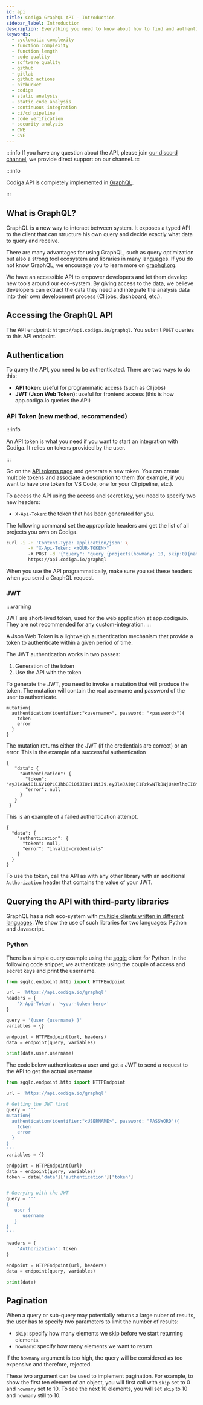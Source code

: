 ```yaml
---
id: api
title: Codiga GraphQL API - Introduction
sidebar_label: Introduction
description: Everything you need to know about how to find and authenticate GraphQL on Codiga.
keywords:
  - cyclomatic complexity
  - function complexity
  - function length
  - code quality
  - software quality
  - github
  - gitlab
  - github actions
  - bitbucket
  - codiga
  - static analysis
  - static code analysis
  - continuous integration
  - ci/cd pipeline
  - code verification
  - security analysis
  - CWE
  - CVE
---
```


:::info
If you have any question about the API, please join [our discord channel](https://discord.com/invite/5b9bGDtvnc),
we provide direct support on our channel.
:::

:::info

Codiga API is completely implemented in [GraphQL](https://graphql.org/).

:::

## What is GraphQL?

GraphQL is a new way to interact between system. It exposes a typed API to the client that can
structure his own query and decide exactly what data to query and receive.

There are many advantages for using GraphQL, such as query optimization but also
a strong tool ecosystem and libraries in many languages. If you do not know
GraphQL, we encourage you to learn more on [graphql.org](https://graphql.org).

We have an accessible API to empower developers and let them develop new tools
around our eco-system. By giving access to the data, we believe developers
can extract the data they need and integrate the analysis data into their own
development process (CI jobs, dashboard, etc.).

## Accessing the GraphQL API

The API endpoint: `https://api.codiga.io/graphql`. You submit `POST` queries to this
API endpoint.

## Authentication

To query the API, you need to be authenticated. There are two ways to do this:

- **API token**: useful for programmatic access (such as CI jobs)
- **JWT (Json Web Token)**: useful for frontend access (this is how app.codiga.io queries the API)

### API Token (new method, recommended)

:::info

An API token is what you need if you want to start an integration with Codiga. It relies on tokens
provided by the user.

:::

Go on the [API tokens page](https://app.codiga.io/api-tokens) and generate a new token. You can create multiple tokens
and associate a description to them (for example, if you want to have one token for VS Code, one for your CI pipeline, etc.).

To access the API using the access and secret key, you need to specify two new headers:

- `X-Api-Token`: the token that has been generated for you.

The following command set the appropriate headers and get the list of all projects you own
on Codiga.

```bash
curl -i -H 'Content-Type: application/json' \
        -H "X-Api-Token: <YOUR-TOKEN>"
        -X POST -d '{"query": "query {projects(howmany: 10, skip:0){name}}"}' \
        https://api.codiga.io/graphql
```

When you use the API programmatically, make sure you set these headers when you send a GraphQL request.

### JWT

:::warning

JWT are short-lived token, used for the web application at app.codiga.io. They are not recommended
for any custom-integration.
:::

A Json Web Token is a lightweigh authentication mechanism that provide a token to authenticate
within a given period of time.

The JWT authentication works in two passes:

1.  Generation of the token
2.  Use the API with the token

To generate the JWT, you need to invoke a mutation that will produce the token. The mutation will contain
the real username and password of the user to authenticate.

```
mutation{
  authentication(identifier:"<username>", password: "<password>"){
    token
    error
  }
}
```

The mutation returns either the JWT (if the credentials are correct) or an error. This is the example
of a successful authentication

```
{
   "data": {
     "authentication": {
       "token": "eyJ1eXAiOiLKV1QPLCJhbGEiOiJIUzI1NiJ9.eyJleJAiOjE1FzkwNTk8NjUsKmlhqCI6MTU3ODk3MzM2NSwidXNlcklkIjogMn0.22AMf6y5Dyj3tzWVMw3eJPijkjS2sLOmt_O2VLvvafl",
       "error": null
     }
   }
 }
```

This is an example of a failed authentication attempt.

```
{
  "data": {
    "authentication": {
      "token": null,
      "error": "invalid-credentials"
    }
  }
}
```

To use the token, call the API as with any other library with an additional `Authorization` header
that contains the value of your JWT.

## Querying the API with third-party libraries

GraphQL has a rich eco-system with [multiple clients written in different languages](https://graphql.org/code/#graphql-clients).
We show the use of such libraries for two languages: Python and Javascript.

### Python

There is a simple query example using the [sgqlc](https://github.com/profusion/sgqlc) client
for Python. In the following code snippet, we authenticate using the couple of access and secret keys
and print the username.

```python
from sgqlc.endpoint.http import HTTPEndpoint

url = 'https://api.codiga.io/graphql'
headers = {
    'X-Api-Token': '<your-token-here>'
}

query = '{user {username} }'
variables = {}

endpoint = HTTPEndpoint(url, headers)
data = endpoint(query, variables)

print(data.user.username)
```

The code below authenticates a user and get a JWT to send a
request to the API to get the actual username

```python
from sgqlc.endpoint.http import HTTPEndpoint

url = 'https://api.codiga.io/graphql'

# Getting the JWT first
query = '''
mutation{
  authentication(identifier:"<USERNAME>", password: "PASSWORD"){
    token
    error
  }
}
'''
variables = {}

endpoint = HTTPEndpoint(url)
data = endpoint(query, variables)
token = data['data']['authentication']['token']


# Querying with the JWT
query = '''
{
   user {
      username
   }
}
'''

headers = {
    'Authorization': token
}

endpoint = HTTPEndpoint(url, headers)
data = endpoint(query, variables)

print(data)
```

## Pagination

When a query or sub-query may potentially returns a large nuber of results, the user has to specify two parameters
to limit the number of results:

- `skip`: specify how many elements we skip before we start returning elements.
- `howmany`: specify how many elements we want to return.

If the `howmany` argument is too high, the query will be considered as too expensive and therefore, rejected.

These two argument can be used to implement pagination. For example, to show the first ten element of an object, you
will first call with `skip` set to 0 and `howmany` set to 10. To see the next 10 elements, you will set `skip` to 10 and `howmany`
still to 10.
